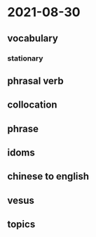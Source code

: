 # 2021-08-30
## vocabulary
### stationary

## phrasal verb

## collocation

## phrase

## idoms

## chinese to english

## vesus

## topics
